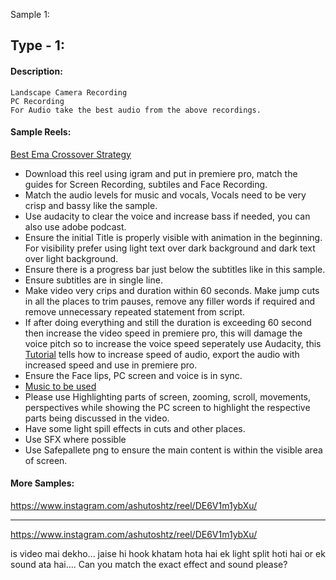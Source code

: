 Sample 1:

## Type - 1:
#### Description:
    Landscape Camera Recording
    PC Recording
    For Audio take the best audio from the above recordings.

#### Sample Reels:
[Best Ema Crossover Strategy](https://www.instagram.com/reel/DFDXDhuzA6B/?igsh=b21hdTRhMjNyb2cx) 

- Download this reel using igram and put in premiere pro, match the guides for Screen Recording, subtiles and Face Recording.
- Match the audio levels for music and vocals, Vocals need to be very crisp and bassy like the sample.
- Use audacity to clear the voice and increase bass if needed, you can also use adobe podcast.
- Ensure the initial Title is properly visible with animation in the beginning. For visibility prefer using light text over dark background and dark text over light background.
- Ensure there is a progress bar just below the subtitles like in this sample.
- Ensure subtitles are in single line.
- Make video very crips and duration within 60 seconds. 
Make jump cuts in all the places to trim pauses, remove any filler words if required and remove unnecessary repeated statement from script. 
- If after doing everything and still the duration is exceeding 60 second then increase the video speed in premiere pro, this will damage the voice pitch so to increase the voice speed seperately use Audacity, this [Tutorial](https://www.youtube.com/watch?v=oNEPTA3peJU) tells how to increase speed of audio, export the audio with increased speed and use in premiere pro.
- Ensure the Face lips, PC screen and voice is in sync.
- [Music to be used](https://www.youtube.com/watch?v=qlzcHe_gusE)
- Please use Highlighting parts of screen, zooming, scroll, movements, perspectives while showing the PC screen to highlight the respective parts being discussed in the video.
- Have some light spill effects in cuts and other places.
- Use SFX where possible
- Use Safepallete png to ensure the main content is within the visible area of screen.

#### More Samples:
https://www.instagram.com/ashutoshtz/reel/DE6V1m1ybXu/

------------
https://www.instagram.com/ashutoshtz/reel/DE6V1m1ybXu/

is video mai dekho...
jaise hi hook khatam hota hai ek light split hoti hai or ek sound ata hai....
Can you match the exact effect and sound please?